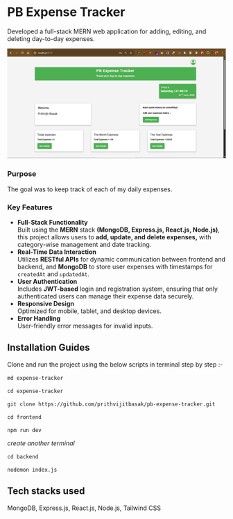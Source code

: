 # PB Expense Tracker

Developed a full-stack MERN web application for adding, editing, and deleting day-to-day expenses.

![Alt text](assets/images/project-image.png "Full SS")

### Purpose

The goal was to keep track of each of my daily expenses.

### Key Features

- **Full-Stack Functionality**  
  Built using the **MERN** stack **(MongoDB, Express.js, React.js, Node.js)**, this project allows users to **add, update, and delete expenses,** with category-wise management and date tracking.
- **Real-Time Data Interaction**  
  Utilizes **RESTful APIs** for dynamic communication between frontend and backend, and **MongoDB** to store user expenses with timestamps for `createdAt` and `updatedAt`.
- **User Authentication**  
  Includes **JWT-based** login and registration system, ensuring that only authenticated users can manage their expense data securely.
- **Responsive Design**  
  Optimized for mobile, tablet, and desktop devices.
- **Error Handling**  
  User-friendly error messages for invalid inputs.

## Installation Guides

Clone and run the project using the below scripts in terminal step by step :-

```
md expense-tracker
```

```
cd expense-tracker
```

```
git clone https://github.com/prithvijitbasak/pb-expense-tracker.git
```

```
cd frontend
```

```
npm run dev
```

*create another terminal*

```
cd backend
```

```
nodemon index.js
```



## Tech stacks used

MongoDB, Express.js, React.js, Node.js, Tailwind CSS
